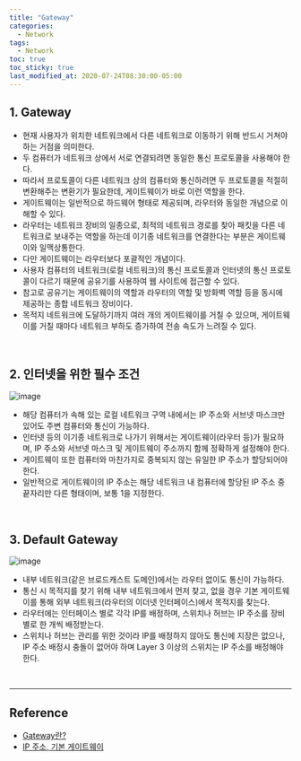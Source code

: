 ```yaml
---
title: "Gateway"
categories:
  - Network
tags:
  - Network
toc: true
toc_sticky: true
last_modified_at: 2020-07-24T08:30:00-05:00
---
```


## 1. Gateway

* 현재 사용자가 위치한 네트워크에서 다른 네트워크로 이동하기 위해 반드시 거쳐야 하는 거점을 의미한다.
* 두 컴퓨터가 네트워크 상에서 서로 연결되려면 동일한 통신 프로토콜을 사용해야 한다.
* 따라서 프로토콜이 다른 네트워크 상의 컴퓨터와 통신하려면 두 프로토콜을 적절히 변환해주는 변환기가 필요한데, 게이트웨이가 바로 이런 역할을 한다.
* 게이트웨이는 일반적으로 하드웨어 형태로 제공되며, 라우터와 동일한 개념으로 이해할 수 있다.
* 라우터는 네트워크 장비의 일종으로, 최적의 네트워크 경로를 찾아 패킷을 다른 네트워크로 보내주는 역할을 하는데 이기종 네트워크를 연결한다는 부분은 게이트웨이와 일맥상통한다.
* 다만 게이트웨이는 라우터보다 포괄적인 개념이다.
* 사용자 컴퓨터의 네트워크(로컬 네트워크)의 통신 프로토콜과 인터넷의 통신 프로토콜이 다르기 때문에 공유기를 사용하여 웹 사이트에 접근할 수 있다.
* 참고로 공유기는 게이트웨이의 역할과 라우터의 역할 및 방화벽 역할 등을 동시에 제공하는 종합 네트워크 장비이다.
* 목적지 네트워크에 도달하기까지 여러 개의 게이트웨이를 거칠 수 있으며, 게이트웨이를 거칠 때마다 네트워크 부하도 증가하여 전송 속도가 느려질 수 있다.

<br>

## 2. 인터넷을 위한 필수 조건

![image](https://user-images.githubusercontent.com/56240505/77399785-753f9780-6ded-11ea-9bac-2e4893c7b8a4.png)

* 해당 컴퓨터가 속해 있는 로컬 네트워크 구역 내에서는 IP 주소와 서브넷 마스크만 있어도 주변 컴퓨터와 통신이 가능하다.
* 인터넷 등의 이기종 네트워크로 나가기 위해서는 게이트웨이(라우터 등)가 필요하며, IP 주소와 서브넷 마스크 및 게이트웨이 주소까지 함께 정확하게 설정해야 한다.
* 게이트웨이 또한 컴퓨터와 마찬가지로 중복되지 않는 유일한 IP 주소가 할당되어야 한다.
* 일반적으로 게이트웨이의 IP 주소는 해당 네트워크 내 컴퓨터에 할당된 IP 주소 중 끝자리만 다른 형태이며, 보통 1을 지정한다.

<br>

## 3. Default Gateway

![image](https://user-images.githubusercontent.com/56240505/77400248-352ce480-6dee-11ea-96a2-ac3f4fafea6f.png)

* 내부 네트워크(같은 브로드캐스트 도메인)에서는 라우터 없이도 통신이 가능하다.
* 통신 시 목적지를 찾기 위해 내부 네트워크에서 먼저 찾고, 없을 경우 기본 게이트웨이를 통해 외부 네트워크(라우터의 이더넷 인터페이스)에서 목적지를 찾는다.
* 라우터에는 인터페이스 별로 각각 IP를 배정하며, 스위치나 허브는 IP 주소를 장비별로 한 개씩 배정받는다.
* 스위치나 허브는 관리를 위한 것이라 IP를 배정하지 않아도 통신에 지장은 없으나, IP 주소 배정시 충돌이 없어야 하며 Layer 3 이상의 스위치는 IP 주소를 배정해야 한다.

<br>

---

## Reference

* [Gateway란?](https://brownbears.tistory.com/195)
* [IP 주소, 기본 게이트웨이](https://eunguru.tistory.com/171)
